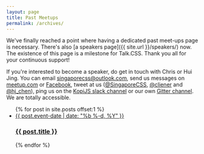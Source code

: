 ```yaml
---
layout: page
title: Past Meetups
permalink: /archives/
---
```

We've finally reached a point where having a dedicated past meet-ups page is necessary. There's also [a speakers page]({{ site.url }}/speakers/) now. The existence of this page is a milestone for Talk.CSS. Thank you all for your continuous support!

If you're interested to become a speaker, do get in touch with Chris or Hui Jing. You can email singaporecss@outlook.com, send us messages on [meetup.com](https://www.meetup.com/SingaporeCSS) or [Facebook](https://www.facebook.com/SingaporeCSS/), tweet at us ([@SingaporeCSS](https://twitter.com/SingaporeCSS), [@cliener](https://twitter.com/cliener) and [@hj_chen](https://twitter.com/hj_chen)), ping us on the [KopiJS slack channel](https://kopijs.slack.com/) or our own [Gitter channel](https://gitter.im/SingaporeCSS/discussions). We are totally accessible.

<ul class="l-past-events c-past-events">
  {% for post in site.posts offset:1 %}
    <li class="l-past-event c-past-event">
      <a class="c-past-event__link" href="{{ post.url | prepend: site.baseurl }}">
        <span class="c-past-event__meta">{{ post.event-date | date: "%b %-d, %Y" }}</span>
        <h3>{{ post.title }}</h3>
      </a>
    </li>
  {% endfor %}
</ul>
